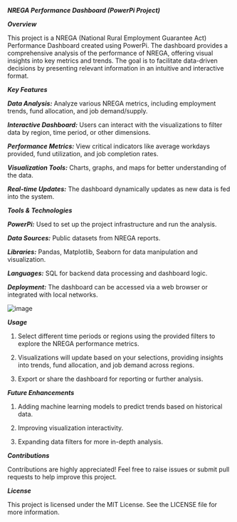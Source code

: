  *********************************NREGA Performance Dashboard (PowerPi Project)*********************************
 

***************************Overview***************************



This project is a NREGA (National Rural Employment Guarantee Act) Performance Dashboard created using PowerPi. The dashboard provides a comprehensive analysis of the performance of NREGA, offering visual insights into key metrics and trends. The goal is to facilitate data-driven decisions by presenting relevant information in an intuitive and interactive format.

***************************Key Features***************************

***************************Data Analysis:*************************** Analyze various NREGA metrics, including employment trends, fund allocation, and job demand/supply.

***************************Interactive Dashboard:*************************** Users can interact with the visualizations to filter data by region, time period, or other dimensions.

***************************Performance Metrics:*************************** View critical indicators like average workdays provided, fund utilization, and job completion rates.

***************************Visualization Tools:*************************** Charts, graphs, and maps for better understanding of the data.

***************************Real-time Updates:*************************** The dashboard dynamically updates as new data is fed into the system.





***************************Tools & Technologies***************************




***************************PowerPi:*************************** Used to set up the project infrastructure and run the analysis.

***************************Data Sources:*************************** Public datasets from NREGA reports.

***************************Libraries:*************************** Pandas, Matplotlib, Seaborn for data manipulation and visualization.

***************************Languages:*************************** SQL for backend data processing and dashboard logic.

***************************Deployment:*************************** The dashboard can be accessed via a web browser or integrated with local networks.


![image](https://github.com/user-attachments/assets/a3ccf5ee-cc0b-4834-af40-0fb11d223745)



***************************Usage***************************



1. Select different time periods or regions using the provided filters to explore the NREGA performance metrics.
  
2. Visualizations will update based on your selections, providing insights into trends, fund allocation, and job demand across regions.

3. Export or share the dashboard for reporting or further analysis.

   

***************************Future Enhancements***************************



1. Adding machine learning models to predict trends based on historical data.

2. Improving visualization interactivity.
  
3. Expanding data filters for more in-depth analysis.




***************************Contributions***************************




Contributions are highly appreciated! Feel free to raise issues or submit pull requests to help improve this project.



***************************License***************************



This project is licensed under the MIT License. See the LICENSE file for more information.


